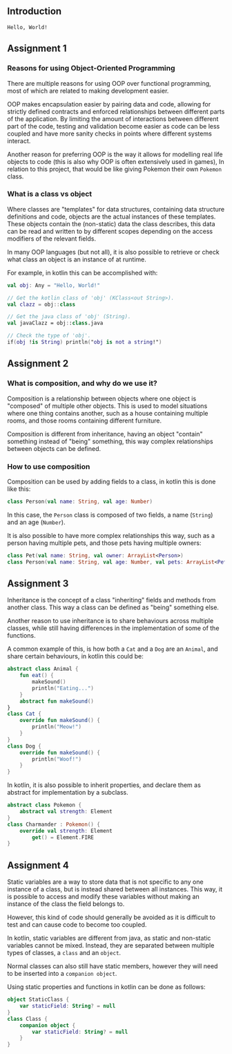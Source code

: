 ## Introduction

```
Hello, World!
```

## Assignment 1

### Reasons for using Object-Oriented Programming

There are multiple reasons for using OOP over functional programming,
most of which are related to making development easier.

OOP makes encapsulation easier by pairing data and code, allowing for strictly defined 
contracts and enforced relationships between different parts of the application.
By limiting the amount of interactions between different part of the code, 
testing and validation become easier as code can be less coupled and have more sanity checks in points where different systems interact.

Another reason for preferring OOP is the way it allows for modelling real life objects to code (this is also why OOP is often extensively used in games),
In relation to this project, that would be like giving Pokemon their own `Pokemon` class.


### What is a class vs object

Where classes are "templates" for data structures, containing data structure definitions and code, objects are the actual instances of these templates.
These objects contain the (non-static) data the class describes, this data can be read and written to by different scopes depending on the access modifiers of the relevant fields.

In many OOP languages (but not all), it is also possible to retrieve or check what class an object is an instance of at runtime.

For example, in kotlin this can be accomplished with:

```kotlin
val obj: Any = "Hello, World!"

// Get the kotlin class of 'obj' (KClass<out String>).
val clazz = obj::class

// Get the java class of 'obj' (String).
val javaClazz = obj::class.java

// Check the type of 'obj'.
if(obj !is String) println("obj is not a string!")
```

## Assignment 2

### What is composition, and why do we use it?

Composition is a relationship between objects where one object is "composed" of multiple other objects.
This is used to model situations where one thing contains another, 
such as a house containing multiple rooms, and those rooms containing different furniture.

Composition is different from inheritance, having an object "contain" something instead of "being" something, 
this way complex relationships between objects can be defined.


### How to use composition

Composition can be used by adding fields to a class, in kotlin this is done like this:

```kotlin
class Person(val name: String, val age: Number)
```

In this case, the `Person` class is composed of two fields, a name (`String`) and an age (`Number`).

It is also possible to have more complex relationships this way, such as a person having multiple pets, and those pets having multiple owners:

```kotlin
class Pet(val name: String, val owner: ArrayList<Person>)
class Person(val name: String, val age: Number, val pets: ArrayList<Pet>)
```

## Assignment 3

Inheritance is the concept of a class "inheriting" fields and methods from another class. This way a class can be defined as "being" something else.

Another reason to use inheritance is to share behaviours across multiple classes, while still having differences in the implementation of some of the functions.

A common example of this, is how both a `Cat` and a `Dog` are an `Animal`, and share certain behaviours, in kotlin this could be:

```kotlin
abstract class Animal {
    fun eat() {
        makeSound()
        println("Eating...")
    }
    abstract fun makeSound()
}
class Cat {
    override fun makeSound() {
        println("Meow!")
    }
}
class Dog {
    override fun makeSound() {
        println("Woof!")
    }
}
```

In kotlin, it is also possible to inherit properties, and declare them as abstract for implementation by a subclass.

```kotlin
abstract class Pokemon {
    abstract val strength: Element
}
class Charmander : Pokemon() {
    override val strength: Element
        get() = Element.FIRE
}
```

## Assignment 4

Static variables are a way to store data that is not specific to any one instance of a class, but is instead shared between all instances.
This way, it is possible to access and modify these variables without making an instance of the class the field belongs to.

However, this kind of code should generally be avoided as it is difficult to test and can cause code to become too coupled.

In kotlin, static variables are different from java, as static and non-static variables cannot be mixed.
Instead, they are separated between multiple types of classes, a `class` and an `object`.

Normal classes can also still have static members, however they will need to be inserted into a `companion object`. 

Using static properties and functions in kotlin can be done as follows:

```kotlin
object StaticClass {
    var staticField: String? = null
}
class Class {
    companion object {
        var staticField: String? = null
    }
}
```